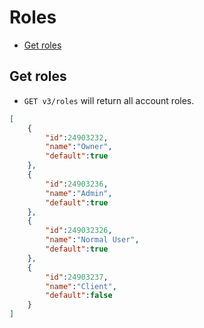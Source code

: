 Roles
====================

* [Get roles](#get-groups)


Get roles
----------------

* `GET v3/roles` will return all account roles.

```json
[
    {
        "id":24903232,
        "name":"Owner",
        "default":true
    },
    {
        "id":24903236,
        "name":"Admin",
        "default":true
    },
    {
        "id":249032326,
        "name":"Normal User",
        "default":true
    },
    {
        "id":24903237,
        "name":"Client",
        "default":false
    }
]
```